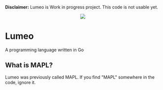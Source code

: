 **Disclaimer:** Lumeo is Work in progress project. This code is not usable yet.

<p align="center">
  <img src="logo.png" />
</p>

# Lumeo
A programming language written in Go

## What is MAPL?
Lumeo was previously called MAPL. If you find "MAPL" somewhere in the code, ignore it.
